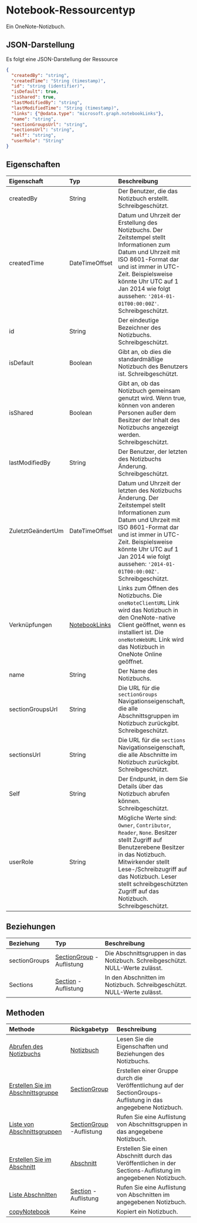 # <a name="notebook-resource-type"></a>Notebook-Ressourcentyp

Ein OneNote-Notizbuch.

## <a name="json-representation"></a>JSON-Darstellung

Es folgt eine JSON-Darstellung der Ressource

<!-- {
  "blockType": "resource",
  "optionalProperties": [
    "sectionGroups",
    "sections"
  ],
  "@odata.type": "microsoft.graph.notebook"
}-->

```json
{
  "createdBy": "string",
  "createdTime": "String (timestamp)",
  "id": "string (identifier)",
  "isDefault": true,
  "isShared": true,
  "lastModifiedBy": "string",
  "lastModifiedTime": "String (timestamp)",
  "links": {"@odata.type": "microsoft.graph.notebookLinks"},
  "name": "string",
  "sectionGroupsUrl": "string",
  "sectionsUrl": "string",
  "self": "string",
  "userRole": "String"
}

```
## <a name="properties"></a>Eigenschaften
| Eigenschaft     | Typ   |Beschreibung|
|:---------------|:--------|:----------|
|createdBy|String|Der Benutzer, die das Notizbuch erstellt. Schreibgeschützt.|
|createdTime|DateTimeOffset|Datum und Uhrzeit der Erstellung des Notizbuchs. Der Zeitstempel stellt Informationen zum Datum und Uhrzeit mit ISO 8601-Format dar und ist immer in UTC-Zeit. Beispielsweise könnte Uhr UTC auf 1 Jan 2014 wie folgt aussehen: `'2014-01-01T00:00:00Z'`. Schreibgeschützt.|
|id|String|Der eindeutige Bezeichner des Notizbuchs. Schreibgeschützt.|
|isDefault|Boolean|Gibt an, ob dies die standardmäßige Notizbuch des Benutzers ist. Schreibgeschützt.|
|isShared|Boolean|Gibt an, ob das Notizbuch gemeinsam genutzt wird. Wenn true, können von anderen Personen außer dem Besitzer der Inhalt des Notizbuchs angezeigt werden. Schreibgeschützt.|
|lastModifiedBy|String|Der Benutzer, der letzten des Notizbuchs Änderung. Schreibgeschützt.|
|ZuletztGeändertUm|DateTimeOffset|Datum und Uhrzeit der letzten des Notizbuchs Änderung. Der Zeitstempel stellt Informationen zum Datum und Uhrzeit mit ISO 8601-Format dar und ist immer in UTC-Zeit. Beispielsweise könnte Uhr UTC auf 1 Jan 2014 wie folgt aussehen: `'2014-01-01T00:00:00Z'`. Schreibgeschützt.|
|Verknüpfungen|[NotebookLinks](notebooklinks.md)|Links zum Öffnen des Notizbuchs. Die `oneNoteClientURL` Link wird das Notizbuch in den OneNote-native Client geöffnet, wenn es installiert ist. Die `oneNoteWebURL` Link wird das Notizbuch in OneNote Online geöffnet.|
|name|String|Der Name des Notizbuchs.|
|sectionGroupsUrl|String|Die URL für die `sectionGroups` Navigationseigenschaft, die alle Abschnittsgruppen im Notizbuch zurückgibt. Schreibgeschützt.|
|sectionsUrl|String|Die URL für die `sections` Navigationseigenschaft, die alle Abschnitte im Notizbuch zurückgibt. Schreibgeschützt.|
|Self|String|Der Endpunkt, in dem Sie Details über das Notizbuch abrufen können. Schreibgeschützt.|
|userRole|String|Mögliche Werte sind: `Owner`, `Contributor`, `Reader`, `None`. Besitzer stellt Zugriff auf Benutzerebene Besitzer in das Notizbuch. Mitwirkender stellt Lese-/Schreibzugriff auf das Notizbuch. Leser stellt schreibgeschützten Zugriff auf das Notizbuch. Schreibgeschützt.|

## <a name="relationships"></a>Beziehungen
| Beziehung | Typ   |Beschreibung|
|:---------------|:--------|:----------|
|sectionGroups|[SectionGroup](sectiongroup.md) -Auflistung|Die Abschnittsgruppen in das Notizbuch. Schreibgeschützt. NULL-Werte zulässt.|
|Sections|[Section](section.md) -Auflistung|In den Abschnitten im Notizbuch. Schreibgeschützt. NULL-Werte zulässt.|

## <a name="methods"></a>Methoden

| Methode           | Rückgabetyp    |Beschreibung|
|:---------------|:--------|:----------|
|[Abrufen des Notizbuchs](../api/notebook_get.md) | [Notizbuch](notebook.md) |Lesen Sie die Eigenschaften und Beziehungen des Notizbuchs.|
|[Erstellen Sie im Abschnittsgruppe](../api/notebook_post_sectiongroups.md) |[SectionGroup](sectiongroup.md)| Erstellen einer Gruppe durch die Veröffentlichung auf der SectionGroups-Auflistung in das angegebene Notizbuch.|
|[Liste von Abschnittsgruppen](../api/notebook_list_sectiongroups.md) |[SectionGroup](sectiongroup.md) -Auflistung| Rufen Sie eine Auflistung von Abschnittsgruppen in das angegebene Notizbuch.|
|[Erstellen Sie im Abschnitt](../api/notebook_post_sections.md) |[Abschnitt](section.md)| Erstellen Sie einen Abschnitt durch das Veröffentlichen in der Sections-Auflistung im angegebenen Notizbuch.|
|[Liste Abschnitten](../api/notebook_list_sections.md) |[Section](section.md) -Auflistung| Rufen Sie eine Auflistung von Abschnitten im angegebenen Notizbuch.|
|[copyNotebook](../api/notebook_copynotebook.md)| Keine | Kopiert ein Notizbuch.|

<!-- uuid: 8fcb5dbc-d5aa-4681-8e31-b001d5168d79
2015-10-25 14:57:30 UTC -->
<!-- {
  "type": "#page.annotation",
  "description": "notebook resource",
  "keywords": "",
  "section": "documentation",
  "tocPath": ""
}-->
